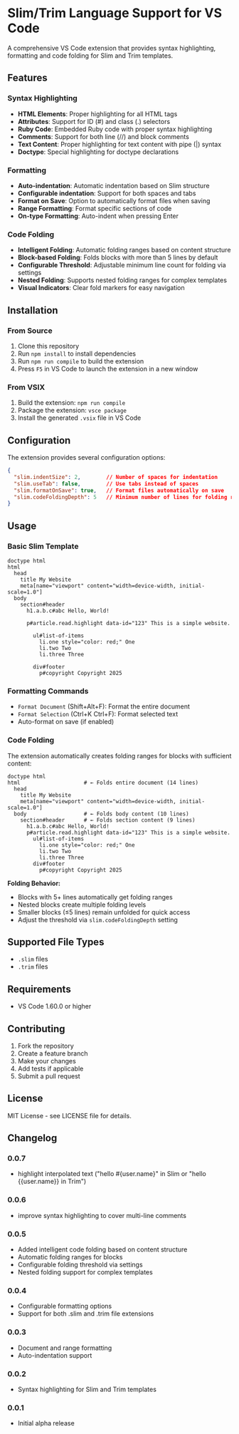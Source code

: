 # Slim/Trim Language Support for VS Code

A comprehensive VS Code extension that provides syntax highlighting, formatting and code folding for Slim and Trim templates.

## Features

### Syntax Highlighting
- **HTML Elements**: Proper highlighting for all HTML tags
- **Attributes**: Support for ID (#) and class (.) selectors
- **Ruby Code**: Embedded Ruby code with proper syntax highlighting
- **Comments**: Support for both line (//) and block comments
- **Text Content**: Proper highlighting for text content with pipe (|) syntax
- **Doctype**: Special highlighting for doctype declarations

### Formatting
- **Auto-indentation**: Automatic indentation based on Slim structure
- **Configurable indentation**: Support for both spaces and tabs
- **Format on Save**: Option to automatically format files when saving
- **Range Formatting**: Format specific sections of code
- **On-type Formatting**: Auto-indent when pressing Enter

### Code Folding
- **Intelligent Folding**: Automatic folding ranges based on content structure
- **Block-based Folding**: Folds blocks with more than 5 lines by default
- **Configurable Threshold**: Adjustable minimum line count for folding via settings
- **Nested Folding**: Supports nested folding ranges for complex templates
- **Visual Indicators**: Clear fold markers for easy navigation

## Installation

### From Source
1. Clone this repository
2. Run `npm install` to install dependencies
3. Run `npm run compile` to build the extension
4. Press `F5` in VS Code to launch the extension in a new window

### From VSIX
1. Build the extension: `npm run compile`
2. Package the extension: `vsce package`
3. Install the generated `.vsix` file in VS Code

## Configuration

The extension provides several configuration options:

```json
{
  "slim.indentSize": 2,        // Number of spaces for indentation
  "slim.useTab": false,        // Use tabs instead of spaces
  "slim.formatOnSave": true,   // Format files automatically on save
  "slim.codeFoldingDepth": 5   // Minimum number of lines for folding ranges
}
```

## Usage

### Basic Slim Template
```slim
doctype html
html
  head
    title My Website
    meta[name="viewport" content="width=device-width, initial-scale=1.0"]
  body
    section#header
      h1.a.b.c#abc Hello, World!

      p#article.read.highlight data-id="123" This is a simple website.

        ul#list-of-items
          li.one style="color: red;" One
          li.two Two
          li.three Three

        div#footer
          p#copyright Copyright 2025

```

### Formatting Commands
- `Format Document` (Shift+Alt+F): Format the entire document
- `Format Selection` (Ctrl+K Ctrl+F): Format selected text
- Auto-format on save (if enabled)

### Code Folding
The extension automatically creates folding ranges for blocks with sufficient content:

```slim
doctype html
html                    # ← Folds entire document (14 lines)
  head
    title My Website
    meta[name="viewport" content="width=device-width, initial-scale=1.0"]
  body                  # ← Folds body content (10 lines)
    section#header      # ← Folds section content (9 lines)
      h1.a.b.c#abc Hello, World!
      p#article.read.highlight data-id="123" This is a simple website.
        ul#list-of-items
          li.one style="color: red;" One
          li.two Two
          li.three Three
        div#footer
          p#copyright Copyright 2025
```

**Folding Behavior:**
- Blocks with 5+ lines automatically get folding ranges
- Nested blocks create multiple folding levels
- Smaller blocks (≤5 lines) remain unfolded for quick access
- Adjust the threshold via `slim.codeFoldingDepth` setting

## Supported File Types
- `.slim` files
- `.trim` files

## Requirements
- VS Code 1.60.0 or higher

## Contributing

1. Fork the repository
2. Create a feature branch
3. Make your changes
4. Add tests if applicable
5. Submit a pull request

## License

MIT License - see LICENSE file for details.

## Changelog

### 0.0.7
- highlight interpolated text ("hello #{user.name}" in Slim or "hello {{user.name}} in Trim")

### 0.0.6
- improve syntax highlighting to cover multi-line comments

### 0.0.5
- Added intelligent code folding based on content structure
- Automatic folding ranges for blocks
- Configurable folding threshold via settings
- Nested folding support for complex templates

### 0.0.4
- Configurable formatting options
- Support for both .slim and .trim file extensions

### 0.0.3
- Document and range formatting
- Auto-indentation support

### 0.0.2
- Syntax highlighting for Slim and Trim templates

### 0.0.1
- Initial alpha release
